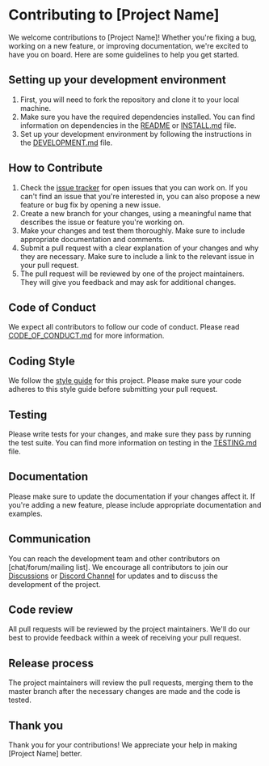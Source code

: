 # Contributing to [Project Name]

We welcome contributions to [Project Name]! Whether you're fixing a bug, working on a new feature, or improving documentation, we're excited to have you on board. Here are some guidelines to help you get started.

## Setting up your development environment

1. First, you will need to fork the repository and clone it to your local machine. 
2. Make sure you have the required dependencies installed. You can find information on dependencies in the [README](README.md) or [INSTALL.md](INSTALL.md) file.
3. Set up your development environment by following the instructions in the [DEVELOPMENT.md](DEVELOPMENT.md) file.

## How to Contribute

1. Check the [issue tracker](https://github.com/your-username/your-repo/issues) for open issues that you can work on. If you can't find an issue that you're interested in, you can also propose a new feature or bug fix by opening a new issue.
2. Create a new branch for your changes, using a meaningful name that describes the issue or feature you're working on.
3. Make your changes and test them thoroughly. Make sure to include appropriate documentation and comments.
4. Submit a pull request with a clear explanation of your changes and why they are necessary. Make sure to include a link to the relevant issue in your pull request.
5. The pull request will be reviewed by one of the project maintainers. They will give you feedback and may ask for additional changes.

## Code of Conduct

We expect all contributors to follow our code of conduct. Please read [CODE_OF_CONDUCT.md](CODE_OF_CONDUCT.md) for more information.

## Coding Style

We follow the [style guide](STYLE_GUIDE.md) for this project. Please make sure your code adheres to this style guide before submitting your pull request.

## Testing

Please write tests for your changes, and make sure they pass by running the test suite. You can find more information on testing in the [TESTING.md](TESTING.md) file.

## Documentation

Please make sure to update the documentation if your changes affect it. If you're adding a new feature, please include appropriate documentation and examples.

## Communication

You can reach the development team and other contributors on [chat/forum/mailing list]. We encourage all contributors to join our [Discussions](https://github.com/orgs/packershift/discussions) or [Discord Channel](https://discord.gg/guK7UMyKMD) for updates and to discuss the development of the project.

## Code review

All pull requests will be reviewed by the project maintainers. We'll do our best to provide feedback within a week of receiving your pull request.

## Release process

The project maintainers will review the pull requests, merging them to the master branch after the necessary changes are made and the code is tested.

## Thank you

Thank you for your contributions! We appreciate your help in making [Project Name] better.
